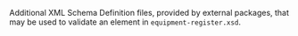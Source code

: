 Additional XML Schema Definition files, provided by external packages,
that may be used to validate an element in `equipment-register.xsd`.
